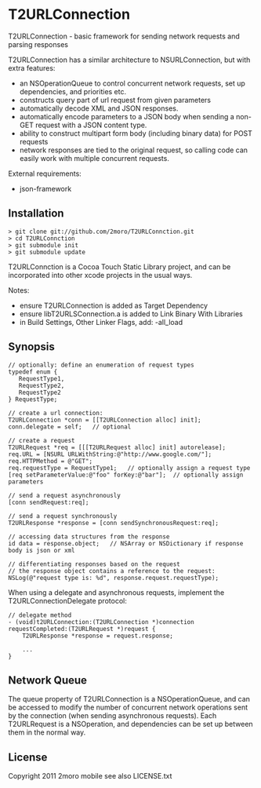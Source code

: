 T2URLConnection
===============

T2URLConnection - basic framework for sending network requests and parsing responses

T2URLConnection has a similar architecture to NSURLConnection, but with extra features:
* an NSOperationQueue to control concurrent network requests, set up dependencies, and priorities etc.
* constructs query part of url request from given parameters
* automatically decode XML and JSON responses.
* automatically encode parameters to a JSON body when sending a non-GET request with a JSON content type.
* ability to construct multipart form body (including binary data) for POST requests
* network responses are tied to the original request, so calling code can easily work with multiple concurrent requests.

External requirements:

* json-framework

Installation
------------

    > git clone git://github.com/2moro/T2URLConnction.git
    > cd T2URLConnction
    > git submodule init
    > git submodule update

T2URLConnction is a Cocoa Touch Static Library project, and can be incorporated into other xcode projects in the usual ways.

Notes:
- ensure T2URLConnection is added as Target Dependency
- ensure libT2URLSConnection.a is added to Link Binary With Libraries
- in Build Settings, Other Linker Flags, add: -all_load

Synopsis
--------

    // optionally: define an enumeration of request types
    typedef enum {
       RequestType1,    
       RequestType2,
       RequestType2
    } RequestType;

    // create a url connection:
    T2URLConnection *conn = [[T2URLConnection alloc] init];
    conn.delegate = self;   // optional
    
    // create a request
    T2URLRequest *req = [[[T2URLRequest alloc] init] autorelease];
    req.URL = [NSURL URLWithString:@"http://www.google.com/"];
    req.HTTPMethod = @"GET"; 
    req.requestType = RequestType1;   // optionally assign a request type
    [req setParameterValue:@"foo" forKey:@"bar"];  // optionally assign parameters

    // send a request asynchronously
    [conn sendRequest:req];

    // send a request synchronously
    T2URLResponse *response = [conn sendSynchronousRequest:req];
    
    // accessing data structures from the response
    id data = response.object;   // NSArray or NSDictionary if response body is json or xml

    // differentiating responses based on the request
    // the response object contains a reference to the request:
    NSLog(@"request type is: %d", response.request.requestType);

When using a delegate and asynchronous requests, implement the T2URLConnectionDelegate protocol:

    // delegate method
    - (void)t2URLConnection:(T2URLConnection *)connection requestCompleted:(T2URLRequest *)request {
        T2URLResponse *response = request.response;
        
        ...
    }

Network Queue
-------------

The queue property of T2URLConnection is a NSOperationQueue, and can be accessed to modify the number of concurrent network operations sent by the connection (when sending asynchronous requests).  Each T2URLRequest is a NSOperation, and dependencies can be set up between them in the normal way.

License
-------
Copyright 2011 2moro mobile
see also LICENSE.txt

